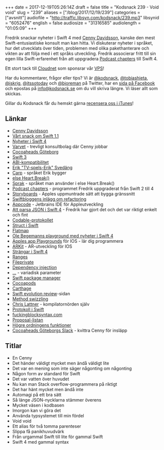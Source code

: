 +++
date = 2017-12-19T05:26:14Z
draft = false
title = "Kodsnack 239 - Void void"
slug = "239"
aliases = ["/blog/2017/12/19/239"]
categories = ["avsnitt"]
audiofile = "http://traffic.libsyn.com/kodsnack/239.mp3"
libsynid = "6052476"
english = false
audiosize = "31316585"
audiolength = "01:05:09"
+++

Fredrik snackar nyheter i Swift 4 med [Cenny Davidsson](https://twitter.com/Cennydavidsson), kanske den mest Swift-entusiastiske konsult man kan hitta. Vi diskuterar nyheter i språket, hur det utvecklats över tiden, problemen med olika pakethanterare och vikten av att följa med i ett språks utveckling. Fredrik associerar fritt till sin egen lilla Swift-erfarenhet från att uppgradera  [Podcast chapters](http://chaptersapp.com/) till Swift 4.

Ett stort tack till [Cloudnet](http://www.cloudnet.se) som sponsrar vår [VPS](http://en.wikipedia.org/wiki/Virtual_private_server)!

Har du kommentarer, frågor eller tips? Vi är [@kodsnack](https://www.twitter.com/kodsnack), [@tobiashieta](https://www.twitter.com/tobiashieta), [@iskrig](https://www.twitter.com/iskrig), [@itssotoday](https://twitter.com/itssotoday) och [@bjoreman](https://www.twitter.com/bjoreman) på Twitter, har en [sida på Facebook](https://www.facebook.com/kodsnack) och epostas på [info@kodsnack.se](mailto:info@kodsnack.se) om du vill skriva längre. Vi läser allt som skickas.

Gillar du Kodsnack får du hemskt gärna [recensera oss i iTunes](http://itunes.apple.com/se/podcast/kodsnack/id561631498?l=en)!

## Länkar ##
* [Cenny Davidsson](https://twitter.com/Cennydavidsson)
* [Vårt snack om Swift 1.1](http://kodsnack.se/91/)
* [Nyheter i Swift 4](https://developer.apple.com/videos/play/wwdc2017/402/)
* [Varvet](https://www.varvet.se/) - trevligt konsultbolag där Cenny jobbar
* [Cocoaheads Göteborg](https://www.meetup.com/cocoaheads-goteborg/)
* [Swift 3](https://swift.org/blog/swift-3-0-released/)
* [ABI-kompatibilitet](https://en.wikipedia.org/wiki/Application_binary_interface)
* [Erik "TV-spels-Erik" Svedäng](https://eriksvedang.com/)
* [Carp](https://github.com/carp-lang/Carp) - språket Erik bygger
* [else Heart.Break()](http://elseheartbreak.com/)
* [Sprak](https://github.com/eriksvedang/Sprak) - språket man använder i else Heart.Break()
* [Podcast chapters](http://chaptersapp.com/) - programmet Fredrik uppgraderat från Swift 2 till 4
* [Storyboards](https://developer.apple.com/library/content/documentation/General/Conceptual/Devpedia-CocoaApp/Storyboard.html) - Apples uppmuntrade sätt att bygga gränssnitt
* [Swiftbloggens inlägg om refactoring](https://swift.org/blog/swift-local-refactoring/)
* [Appcode](https://www.jetbrains.com/objc/) - Jetbrains IDE för Appleutveckling
* [Att parsa JSON i Swift 4](https://benscheirman.com/2017/06/swift-json/) - Fredrik har gjort det och det var riktigt enkelt och fint
* [Codable-protokollet](https://developer.apple.com/documentation/swift/codable)
* [Struct i Swift](https://www.raywenderlich.com/116714/swift-tutorial-introducing-structures)
* [Flatmap](https://www.natashatherobot.com/swift-2-flatmap/)
* [Ole Begemanns playground med nyheter i Swift 4](https://oleb.net/blog/2017/05/whats-new-in-swift-4-playground/)
* [Apples app Playgrounds](https://www.apple.com/swift/playgrounds/) för IOS - lär dig programmera
* [ARKit](https://developer.apple.com/arkit/) - AR-utveckling för IOS
* [Strängar i Swift 4](https://medium.com/@johnsundell/exploring-the-new-string-api-in-swift-4-ce7d2c1cae00)
* [Ranges](https://developer.apple.com/documentation/swift/range)
* [Fileprivate](https://developer.apple.com/library/content/documentation/Swift/Conceptual/Swift_Programming_Language/AccessControl.html)
* [Dependency injection](https://en.wikipedia.org/wiki/Dependency_injection)
* [...](https://developer.apple.com/library/content/documentation/Swift/Conceptual/Swift_Programming_Language/Functions.html#//apple_ref/doc/uid/TP40014097-CH10-ID166) - variadisk parameter
* [Swift package manager](https://swift.org/package-manager/)
* [Cocoapods](https://cocoapods.org/)
* [Carthage](https://github.com/Carthage/Carthage/)
* [Swift evolution review](https://apple.github.io/swift-evolution/)-sidan
* [Method swizzling](http://nshipster.com/method-swizzling/)
* [Chris Lattner](http://www.nondot.org/sabre/) - kompilatornörden själv
* [Protokoll i Swift](https://medium.com/@abhimuralidharan/all-about-protocols-in-swift-11a72d6ea354)
* [fuckingblocksyntax.com](http://fuckingblocksyntax.com/)
* [Proposal-listan](https://github.com/apple/swift-evolution/tree/master/proposals)
* [Högre ordningens funktioner](https://en.wikipedia.org/wiki/Higher-order_function)
* [Cocoaheads Göteborgs Slack](https://cocoaheads-gbg.slack.com/) - kvittra Cenny för insläpp

## Titlar ##
* En Cenny
* Det händer väldigt mycket men ändå väldigt lite
* Det var en mening som inte säger någonting om någonting
* Någon form av standard för Swift
* Det var vatten över huvudet
* Nu kan man Stack overflow-programmera på riktigt
* Det har hänt mycket men ändå inte
* Automagi på ett bra sätt
* Så länge JSON-nycklarna stämmer överens
* Mycket väsen i kodbasen
* Imorgon kan vi göra det
* Använda typsystemet till min fördel
* Void void
* Ett alias för två tomma parenteser
* Slippa få panikhuvudvärk
* Från urgammal Swift till lite för gammal Swift
* Swift 4 med gammal syntax